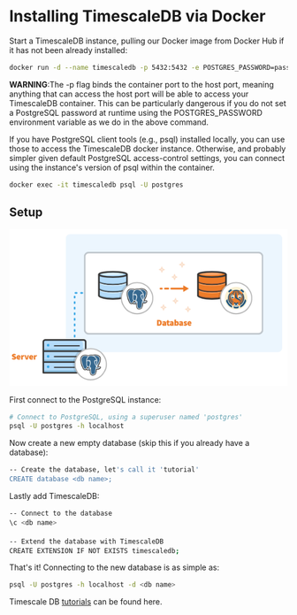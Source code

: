 # Installing TimescaleDB via Docker 

Start a TimescaleDB instance, pulling our Docker image from Docker Hub if it has not been already installed:

```bash
docker run -d --name timescaledb -p 5432:5432 -e POSTGRES_PASSWORD=password timescale/timescaledb:2.0.1-pg12
```

**WARNING**:The -p flag binds the container port to the host port, meaning anything that can access the host port will be able to access your TimescaleDB container. This can be particularly dangerous if you do not set a PostgreSQL password at runtime using the POSTGRES_PASSWORD environment variable as we do in the above command.

If you have PostgreSQL client tools (e.g., psql) installed locally, you can use those to access the TimescaleDB docker instance. Otherwise, and probably simpler given default PostgreSQL access-control settings, you can connect using the instance's version of psql within the container.

```bash
docker exec -it timescaledb psql -U postgres
```

## Setup

![layout](databases/../img.png)

First connect to the PostgreSQL instance:
```bash
# Connect to PostgreSQL, using a superuser named 'postgres'
psql -U postgres -h localhost
```

Now create a new empty database (skip this if you already have a database):
```bash
-- Create the database, let's call it 'tutorial'
CREATE database <db name>;
```
Lastly add TimescaleDB:

```bash
-- Connect to the database
\c <db name>

-- Extend the database with TimescaleDB
CREATE EXTENSION IF NOT EXISTS timescaledb;
```

That's it! Connecting to the new database is as simple as:

```bash
psql -U postgres -h localhost -d <db name>
```

Timescale DB [tutorials](https://docs.timescale.com/latest/tutorials) can be found here.